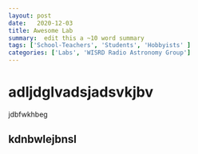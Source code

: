 ```yaml
---
layout: post
date:   2020-12-03
title: Awesome Lab
summary:  edit this a ~10 word summary
tags: ['School-Teachers', 'Students', 'Hobbyists' ]
categories: ['Labs', 'WISRD Radio Astronomy Group'] 
---
```


# adljdglvadsjadsvkjbv

jdbfwkhbeg

## kdnbwlejbnsl


    
